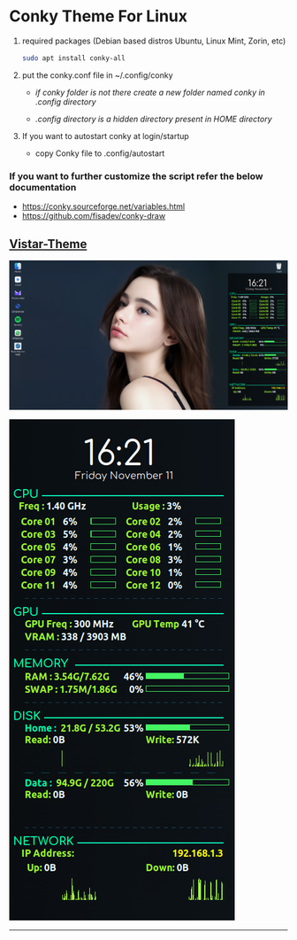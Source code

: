 # Conky Theme For Linux

1. required packages (Debian based distros Ubuntu, Linux Mint, Zorin, etc)
   
   ```bash
   sudo apt install conky-all
   ```

2. put the conky.conf file in ~/.config/conky
   
   * *if conky folder is not there create a new folder named conky in .config directory*
   
   * *.config directory is a hidden directory present in HOME directory*

3. If you want to autostart conky at login/startup
   
   * copy Conky file to .config/autostart

### If you want to further customize the script refer the below documentation

* https://conky.sourceforge.net/variables.html
* https://github.com/fisadev/conky-draw

## [Vistar-Theme](https://github.com/abhishek-mallav/conky-themes/tree/main/vistar-theme)

<img title="" src="https://github.com/abhishek-mallav/conky-themes/blob/main/Preview/classy%20full.png" alt="" data-align="inline">

![](https://github.com/abhishek-mallav/conky-themes/blob/main/Preview/classy.png)

---
